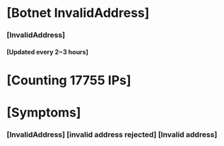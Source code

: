 # [Botnet InvalidAddress]
### [InvalidAddress]
#### [Updated every 2~3 hours]

# [Counting 17755 IPs]

# [Symptoms] 

###   [InvalidAddress] [invalid address rejected] [Invalid address]
